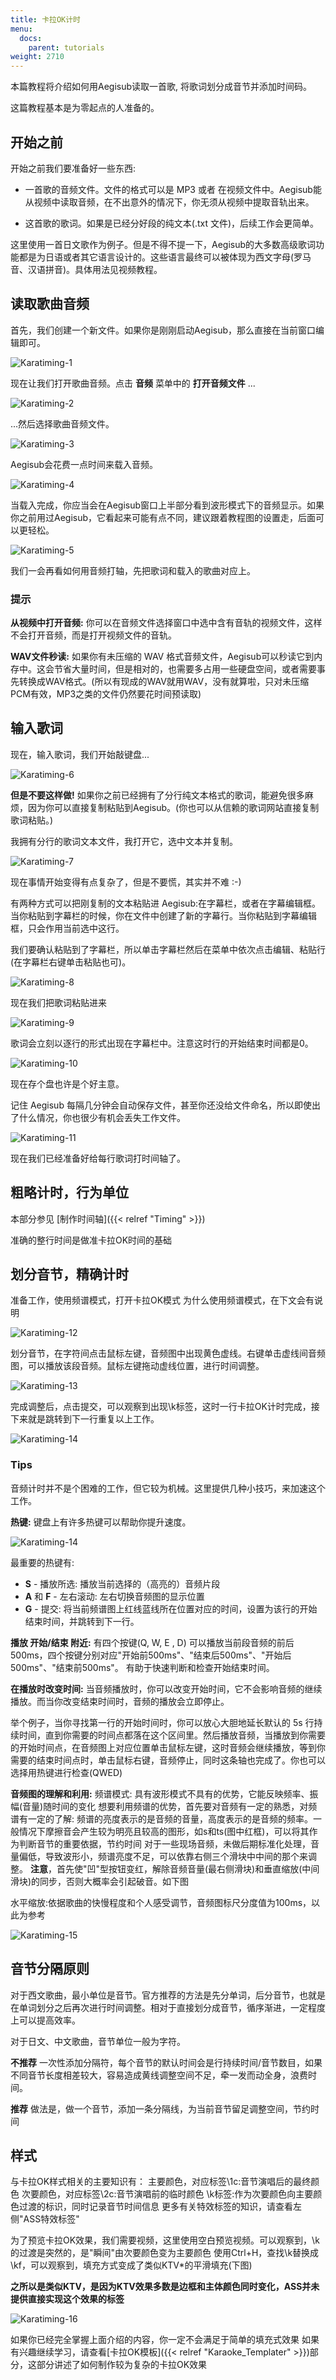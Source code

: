 ```yaml
---
title: 卡拉OK计时
menu:
  docs:
    parent: tutorials
weight: 2710
---
```


本篇教程将介绍如何用Aegisub读取一首歌, 将歌词划分成音节并添加时间码。

这篇教程基本是为零起点的人准备的。

## 开始之前

开始之前我们要准备好一些东西:

- 一首歌的音频文件。文件的格式可以是 MP3 或者
  在视频文件中。Aegisub能从视频中读取音频，在不出意外的情况下，你无须从视频中提取音轨出来。

<div></div>

- 这首歌的歌词。如果是已经分好段的纯文本(.txt
  文件)，后续工作会更简单。

<div></div>

这里使用一首日文歌作为例子。但是不得不提一下，Aegisub的大多数高级歌词功能都是为日语或者其它语言设计的。这些语言最终可以被体现为西文字母(罗马音、汉语拼音)。具体用法见视频教程。

## 读取歌曲音频

首先，我们创建一个新文件。如果你是刚刚启动Aegisub，那么直接在当前窗口编辑即可。

![Karatiming-1](/img/3.2/zh/Karatiming-1.png)

现在让我们打开歌曲音频。点击 **音频** 菜单中的 **打开音频文件** ...

![Karatiming-2](/img/3.2/zh/Karatiming-2.png)

...然后选择歌曲音频文件。

![Karatiming-3](/img/3.2/zh/Karatiming-3.png)

Aegisub会花费一点时间来载入音频。

![Karatiming-4](/img/3.2/zh/Karatiming-4.png)

当载入完成，你应当会在Aegisub窗口上半部分看到波形模式下的音频显示。如果你之前用过Aegisub，它看起来可能有点不同，建议跟着教程图的设置走，后面可以更轻松。

![Karatiming-5](/img/3.2/zh/Karatiming-5.png)

我们一会再看如何用音频打轴，先把歌词和载入的歌曲对应上。

### 提示

**从视频中打开音频:**
你可以在音频文件选择窗口中选中含有音轨的视频文件，这样不会打开音频，而是打开视频文件的音轨。

**WAV文件秒读:** 如果你有未压缩的 WAV
格式音频文件，Aegisub可以秒读它到内存中。这会节省大量时间，但是相对的，也需要多占用一些硬盘空间，或者需要事先转换成WAV格式。(所以有现成的WAV就用WAV，没有就算啦，只对未压缩PCM有效，MP3之类的文件仍然要花时间预读取)

## 输入歌词

现在，输入歌词，我们开始敲键盘...

![Karatiming-6](/img/3.2/zh/Karatiming-6.png)

**但是不要这样做!**
如果你之前已经拥有了分行纯文本格式的歌词，能避免很多麻烦，因为你可以直接复制粘贴到Aegisub。(你也可以从信赖的歌词网站直接复制歌词粘贴。)

我拥有分行的歌词文本文件，我打开它，选中文本并复制。

![Karatiming-7](/img/3.2/zh/Karatiming-7.png)

现在事情开始变得有点复杂了，但是不要慌，其实并不难 :-)

有两种方式可以把刚复制的文本粘贴进
Aegisub:在字幕栏，或者在字幕编辑框。当你粘贴到字幕栏的时候，你在文件中创建了新的字幕行。当你粘贴到字幕编辑框，只会作用当前选中这行。

我们要确认粘贴到了字幕栏，所以单击字幕栏然后在菜单中依次点击编辑、粘贴行(在字幕栏右键单击粘贴也可)。

![Karatiming-8](/img/3.2/zh/Karatiming-8.png)

现在我们把歌词粘贴进来

![Karatiming-9](/img/3.2/zh/Karatiming-9.png)

歌词会立刻以逐行的形式出现在字幕栏中。注意这时行的开始结束时间都是0。

![Karatiming-10](/img/3.2/zh/Karatiming-10.png)

现在存个盘也许是个好主意。

记住 Aegisub
每隔几分钟会自动保存文件，甚至你还没给文件命名，所以即使出了什么情况，你也很少有机会丢失工作文件。

![Karatiming-11](/img/3.2/zh/Karatiming-11.png)

现在我们已经准备好给每行歌词打时间轴了。

## 粗略计时，行为单位

本部分参见 [制作时间轴]({{< relref "Timing" >}})

准确的整行时间是做准卡拉OK时间的基础

## 划分音节，精确计时

准备工作，使用频谱模式，打开卡拉OK模式
为什么使用频谱模式，在下文会有说明

![Karatiming-12](/img/3.2/zh/Karatiming-12.png)

划分音节，在字符间点击鼠标左键，音频图中出现黄色虚线。右键单击虚线间音频图，可以播放该段音频。鼠标左键拖动虚线位置，进行时间调整。

![Karatiming-13](/img/3.2/zh/Karatiming-13.png)

完成调整后，点击提交，可以观察到出现\\k标签，这时一行卡拉OK计时完成，接下来就是跳转到下一行重复以上工作。

![Karatiming-14](/img/3.2/zh/Karatiming-14.png)

### Tips

音频计时并不是个困难的工作，但它较为机械。这里提供几种小技巧，来加速这个工作。

**热键:** 键盘上有许多热键可以帮助你提升速度。

![Karatiming-14](/img/3.2/zh/Karatiming-14.png)

最重要的热键有:

- **S** - 播放所选: 播放当前选择的（高亮的）音频片段
- **A** 和 **F** - 左右滚动: 左右切换音频图的显示位置
- **G** - 提交:
  将当前频谱图上红线蓝线所在位置对应的时间，设置为该行的开始结束时间，并跳转到下一行。

<div>

</div>

**播放 开始/结束 附近:** 有四个按键(Q, W, E , D)
可以播放当前段音频的前后500ms，四个按键分别对应"开始前500ms"、"结束后500ms"、"开始后500ms"、"结束前500ms"。
有助于快速判断和检查开始结束时间。

**在播放时改变时间:**
当音频播放时，你可以改变开始时间，它不会影响音频的继续播放。而当你改变结束时间时，音频的播放会立即停止。

举个例子，当你寻找第一行的开始时间时，你可以放心大胆地延长默认的 5s
行持续时间，直到你需要的时间点都落在这个区间里。然后播放音频，当播放到你需要的开始时间点，在音频图上对应位置单击鼠标左键，这时音频会继续播放，等到你需要的结束时间点时，单击鼠标右键，音频停止，同时这条轴也完成了。你也可以选择用热键进行检查(QWED)

**音频图的理解和利用:** 频谱模式:
具有波形模式不具有的优势，它能反映频率、振幅(音量)随时间的变化
想要利用频谱的优势，首先要对音频有一定的熟悉，对频谱有一定的了解:
频谱的亮度表示的是音频的音量，高度表示的是音频的频率。一般情况下摩擦音会产生较为明亮且较高的图形，如s和ts(图中红框)，可以将其作为判断音节的重要依据，节约时间
对于一些现场音频，未做后期标准化处理，音量偏低，导致波形小，频谱亮度不足，可以依靠右侧三个滑块中中间的那个来调整。
**注意**，首先使"凹"型按钮变红，解除音频音量(最右侧滑块)和垂直缩放(中间滑块)的同步，否则大概率会引起破音。如下图

水平缩放:依据歌曲的快慢程度和个人感受调节，音频图标尺分度值为100ms，以此为参考

![Karatiming-15](/img/3.2/zh/Karatiming-15.png)

## 音节分隔原则

对于西文歌曲，最小单位是音节。官方推荐的方法是先分单词，后分音节，也就是在单词划分之后再次进行时间调整。相对于直接划分成音节，循序渐进，一定程度上可以提高效率。

对于日文、中文歌曲，音节单位一般为字符。

**不推荐**
一次性添加分隔符，每个音节的默认时间会是行持续时间/音节数目，如果不同音节长度相差较大，容易造成黄线调整空间不足，牵一发而动全身，浪费时间。

**推荐**
做法是，做一个音节，添加一条分隔线，为当前音节留足调整空间，节约时间

## 样式

与卡拉OK样式相关的主要知识有：
主要颜色，对应标签\\1c:音节演唱后的最终颜色
次要颜色，对应标签\\2c:音节演唱前的临时颜色
\\k标签:作为次要颜色向主要颜色过渡的标识，同时记录音节时间信息
更多有关特效标签的知识，请查看左侧"ASS特效标签"

为了预览卡拉OK效果，我们需要视频，这里使用空白预览视频。可以观察到，\\k的过渡是突然的，是"瞬间"由次要颜色变为主要颜色
使用Ctrl+H，查找\\k替换成\\kf，可以观察到，填充方式变成了类似KTV\*的平滑填充(下图)

**之所以是类似KTV，是因为KTV效果多数是边框和主体颜色同时变化，ASS并未提供直接实现这个效果的标签**

![Karatiming-16](/img/3.2/zh/Karatiming-16.png)

如果你已经完全掌握上面介绍的内容，你一定不会满足于简单的填充式效果
如果有兴趣继续学习，请查看[卡拉OK模板]({{< relref "Karaoke_Templater" >}})部分，这部分讲述了如何制作较为复杂的卡拉OK效果
